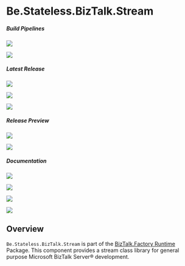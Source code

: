 ﻿# Be.Stateless.BizTalk.Stream

##### Build Pipelines

[![][pipeline.mr.badge]][pipeline.mr]

[![][pipeline.ci.badge]][pipeline.ci]

##### Latest Release

[![][nuget.badge]][nuget]

[![][nuget.unit.badge]][nuget.unit]

[![][release.badge]][release]

##### Release Preview

[![][nuget.preview.badge]][nuget.preview]

[![][nuget.unit.preview.badge]][nuget.unit.preview]

##### Documentation

[![][doc.main.badge]][doc.main]

[![][doc.this.badge]][doc.this]

[![][help.badge]][help]

[![][help.unit.badge]][help.unit]

## Overview

`Be.Stateless.BizTalk.Stream` is part of the [BizTalk.Factory Runtime][biztalk.factory.runtime] Package. This component provides a stream class library for general purpose Microsoft BizTalk Server® development.

<!-- badges -->

[doc.main.badge]: https://img.shields.io/static/v1?label=BizTalk.Factory%20SDK&message=User's%20Guide&color=8CA1AF&logo=readthedocs
[doc.main]: https://www.stateless.be/ "BizTalk.Factory SDK User's Guide"
[doc.this.badge]: https://img.shields.io/static/v1?label=Be.Stateless.BizTalk.Stream&message=User's%20Guide&color=8CA1AF&logo=readthedocs
[doc.this]: https://www.stateless.be/BizTalk/Stream "Be.Stateless.BizTalk.Stream User's Guide"
[github.badge]: https://img.shields.io/static/v1?label=Repository&message=Be.Stateless.BizTalk.Stream&logo=github
[github]: https://github.com/icraftsoftware/Be.Stateless.BizTalk.Stream "Be.Stateless.BizTalk.Stream GitHub Repository"
[help.badge]: https://img.shields.io/static/v1?label=Be.Stateless.BizTalk.Stream&message=Developer%20Help&color=8CA1AF&logo=microsoftacademic
[help]: https://github.com/icraftsoftware/biztalk.factory.github.io/blob/master/Help/BizTalk/Stream/README.md "Be.Stateless.BizTalk.Stream Developer Help"
[help.unit.badge]: https://img.shields.io/static/v1?label=Be.Stateless.BizTalk.Stream.Unit&message=Developer%20Help&color=8CA1AF&logo=microsoftacademic
[help.unit]: https://github.com/icraftsoftware/biztalk.factory.github.io/blob/master/Help/BizTalk/Stream/Unit/README.md "Be.Stateless.BizTalk.Stream.Unit Developer Help"
[nuget.badge]: https://img.shields.io/nuget/v/Be.Stateless.BizTalk.Stream.svg?label=Be.Stateless.BizTalk.Stream&style=flat&logo=nuget
[nuget]: https://www.nuget.org/packages/Be.Stateless.BizTalk.Stream "Be.Stateless.BizTalk.Stream NuGet Package"
[nuget.preview.badge]: https://badge-factory.azurewebsites.net/package/icraftsoftware/be.stateless/BizTalk.Factory.Preview/Be.Stateless.BizTalk.Stream?logo=nuget
[nuget.preview]: https://dev.azure.com/icraftsoftware/be.stateless/_packaging?_a=package&feed=BizTalk.Factory.Preview&package=Be.Stateless.BizTalk.Stream&protocolType=NuGet "Be.Stateless.BizTalk.Stream Preview NuGet Package"
[nuget.unit.badge]: https://img.shields.io/nuget/v/Be.Stateless.BizTalk.Stream.Unit.svg?label=Be.Stateless.BizTalk.Stream.Unit&style=flat&logo=nuget
[nuget.unit]: https://www.nuget.org/packages/Be.Stateless.BizTalk.Stream.Unit "Be.Stateless.BizTalk.Stream.Unit NuGet Package"
[nuget.unit.preview.badge]: https://badge-factory.azurewebsites.net/package/icraftsoftware/be.stateless/BizTalk.Factory.Preview/Be.Stateless.BizTalk.Stream.Unit?logo=nuget
[nuget.unit.preview]: https://dev.azure.com/icraftsoftware/be.stateless/_packaging?_a=package&feed=BizTalk.Factory.Preview&package=Be.Stateless.BizTalk.Stream.Unit&protocolType=NuGet "Be.Stateless.BizTalk.Stream.Unit Preview NuGet Package"
[pipeline.ci.badge]: https://dev.azure.com/icraftsoftware/be.stateless/_apis/build/status/Be.Stateless.BizTalk.Stream%20Continuous%20Integration?branchName=master&label=Continuous%20Integration%20Build
[pipeline.ci]: https://dev.azure.com/icraftsoftware/be.stateless/_build/latest?definitionId=43&branchName=master "Be.Stateless.BizTalk.Stream Continuous Integration Build Pipeline"
[pipeline.mr.badge]: https://dev.azure.com/icraftsoftware/be.stateless/_apis/build/status/Be.Stateless.BizTalk.Stream%20Manual%20Release?branchName=master&label=Manual%20Release%20Build
[pipeline.mr]: https://dev.azure.com/icraftsoftware/be.stateless/_build/latest?definitionId=44&branchName=master "Be.Stateless.BizTalk.Stream Manual Release Build Pipeline"
[release.badge]: https://img.shields.io/github/v/release/icraftsoftware/Be.Stateless.BizTalk.Stream?label=Release&logo=github
[release]: https://github.com/icraftsoftware/Be.Stateless.BizTalk.Stream/releases/latest "Be.Stateless.BizTalk.Stream Release"

<!-- links -->

[biztalk.factory.runtime]: https://www.stateless.be/BizTalk/Factory/Runtime "BizTalk.Factory Runtime"
